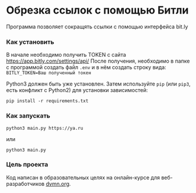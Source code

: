 # Обрезка ссылок с помощью Битли

Программа позволяет сокращять ссылки с помощью интерфейса bit.ly

### Как установить

В начале необходимо получить TOKEN с сайта https://app.bitly.com/settings/api/
После получения, необходимо в папке с программой создать файл `.env`
и в нём создать строку вида: `BITLY_TOKEN=Ваш полученный токен`

Python3 должен быть уже установлен.
Затем используйте `pip` (или `pip3`, есть конфликт с Python2) для установки зависимостей:
```
pip install -r requirements.txt
```

### Как запускать
```
python3 main.py https://ya.ru
```
или
```
python3 main.py
```


### Цель проекта

Код написан в образовательных целях на онлайн-курсе для веб-разработчиков [dvmn.org](https://dvmn.org/).